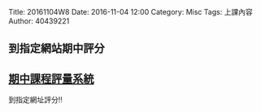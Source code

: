 Title: 20161104W8
Date: 2016-11-04 12:00
Category: Misc
Tags: 上課內容
Author: 40439221
<h2>到指定網站期中評分</h2>
<!-- PELICAN_END_SUMMARY -->
<h2><a href="http://pygroup-ag100.rhcloud.com">期中課程評量系統</a></h2>
到指定網址評分!!